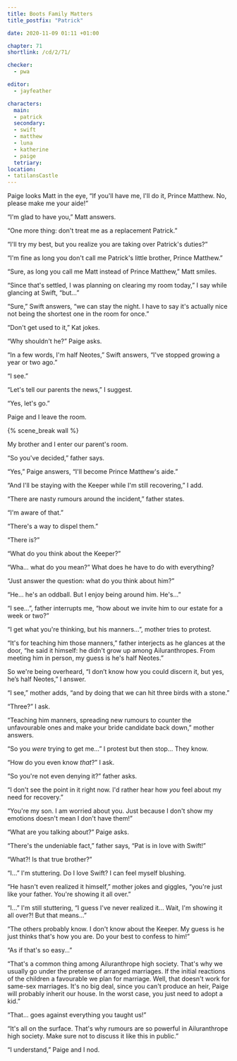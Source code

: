 ```yaml
---
title: Boots Family Matters
title_postfix: "Patrick"

date: 2020-11-09 01:11 +01:00

chapter: 71
shortlink: /cd/2/71/

checker:
  - pwa

editor: 
  - jayfeather

characters:
  main:
  - patrick
  secondary:
  - swift
  - matthew
  - luna
  - katherine
  - paige
  tetriary:
location:
- tatilansCastle
---
```

Paige looks Matt in the eye, “If you'll have me, I'll do it, Prince Matthew.
No, please make me your aide!”

“I'm glad to have you,” Matt answers.

“One more thing: don't treat me as a replacement Patrick.”

“I'll try my best, but you realize you are taking over Patrick's duties?”

“I'm fine as long you don't call me Patrick's little brother, Prince Matthew.”

“Sure, as long you call me Matt instead of Prince Matthew,” Matt smiles.

“Since that's settled, I was planning on clearing my room today,” I say while glancing at Swift, “but…”

“Sure,” Swift answers, “we can stay the night.
I have to say it's actually nice not being the shortest one in the room for once.”

“Don't get used to it,” Kat jokes.

“Why shouldn't he?” Paige asks.

“In a few words, I'm half Neotes,” Swift answers, “I've stopped growing a year or two ago.”

“I see.”

“Let's tell our parents the news,” I suggest.

“Yes, let's go.”

Paige and I leave the room.

{% scene_break wall %}

My brother and I enter our parent's room.

“So you've decided,” father says.

“Yes,” Paige answers, “I'll become Prince Matthew's aide.”

“And I'll be staying with the Keeper while I'm still recovering,” I add.

“There are nasty rumours around the incident,” father states.

“I'm aware of that.”

“There's a way to dispel them.”

“There is?”

“What do you think about the Keeper?”

“Wha… what do you mean?” What does he have to do with everything?

“Just answer the question: what do you think about him?”

“He… he's an oddball. But I enjoy being around him. He's…”

“I see…”, father interrupts me, “how about we invite him to our estate for a week or two?”

“I get what you're thinking, but his manners…”, mother tries to protest.

“It's for teaching him those manners,” father interjects as he glances at the door, “he said it himself: he didn't grow up among Ailuranthropes.
From meeting him in person, my guess is he's half Neotes.”

So we're being overheard, “I don’t know how you could discern it, but yes, he’s half Neotes,” I answer.

“I see,” mother adds, “and by doing that we can hit three birds with a stone.”

“Three?” I ask.

“Teaching him manners, spreading new rumours to counter the unfavourable ones and make your bride candidate back down,” mother answers.

“So you *were* trying to get me…” I protest but then stop… They know.

“How do you even know *that*?” I ask.

“So you're not even denying it?” father asks.

“I don't see the point in it right now. I'd rather hear how *you* feel about my need for recovery.”

“You're my son.
I am worried about you.
Just because I don't show my emotions doesn't mean I don't have them!”

“What are you talking about?” Paige asks.

“There's the undeniable fact,” father says, “Pat is in love with Swift!”

“What?! Is that true brother?”

“I…” I'm stuttering. Do I love Swift? I can feel myself blushing.

“He hasn't even realized it himself,” mother jokes and giggles, “you're just like your father. You're showing it all over.”

“I…” I'm still stuttering, “I guess I've never realized it…
Wait, I'm showing it all over?!
But that means…”

“The others probably know.
I don't know about the Keeper.
My guess is he just thinks that's how you are.
Do your best to confess to him!”

“As if that's so easy…”

“That's a common thing among Ailuranthrope high society.
That's why we usually go under the pretense of arranged marriages.
If the initial reactions of the children a favourable we plan for marriage.
Well, that doesn't work for same-sex marriages.
It's no big deal, since you can't produce an heir, Paige will probably inherit our house.
In the worst case, you just need to adopt a kid.”

“That… goes against everything you taught us!”

“It's all on the surface. That's why rumours are so powerful in Ailuranthrope high society.
Make sure not to discuss it like this in public.”

“I understand,” Paige and I nod.
